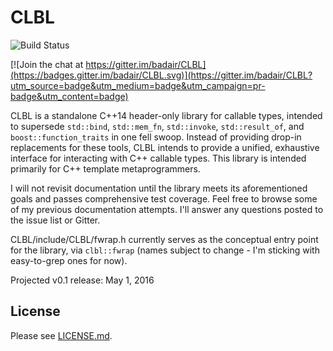 # CLBL

![Build Status](https://travis-ci.org/badair/CLBL.svg?branch=master)

[![Join the chat at https://gitter.im/badair/CLBL](https://badges.gitter.im/badair/CLBL.svg)](https://gitter.im/badair/CLBL?utm_source=badge&utm_medium=badge&utm_campaign=pr-badge&utm_content=badge)

<!--</a> <a target="_blank" href="http://melpon.org/wandbox/permlink/TlioDiz6yYNxZFnv">![Try it online][badge.wandbox]</a>-->

CLBL is a standalone C++14 header-only library for callable types, intended to supersede `std::bind`, `std::mem_fn`, `std::invoke`, `std::result_of`, and `boost::function_traits` in one fell swoop. Instead of providing drop-in replacements for these tools, CLBL intends to provide a unified, exhaustive interface for interacting with C++ callable types. This library is intended primarily for C++ template metaprogrammers.

I will not revisit documentation until the library meets its aforementioned goals and passes comprehensive test coverage. Feel free to browse some of my previous documentation attempts. I'll answer any questions posted to the issue list or Gitter.

CLBL/include/CLBL/fwrap.h currently serves as the conceptual entry point for the library, via `clbl::fwrap` (names subject to change - I'm sticking with easy-to-grep ones for now).

Projected v0.1 release: May 1, 2016

## License
Please see [LICENSE.md](LICENSE.md).


<!-- Links -->
[CLBL.Docs]: https://badair.github.io/CLBL/
[badge.Wandbox]: https://img.shields.io/badge/try%20it-online-blue.svg
[example.Wandbox]: http://melpon.org/wandbox/permlink/TlioDiz6yYNxZFnv
